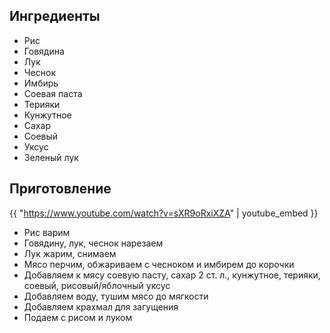 ## Ингредиенты

- Рис
- Говядина
- Лук
- Чеснок
- Имбирь
- Соевая паста
- Терияки
- Кунжутное
- Сахар
- Соевый
- Уксус
- Зеленый лук

## Приготовление

{{ "https://www.youtube.com/watch?v=sXR9oRxiXZA" | youtube_embed }}

- Рис варим
- Говядину, лук, чеснок нарезаем
- Лук жарим, снимаем
- Мясо перчим, обжариваем с чесноком и имбирем до корочки
- Добавляем к мясу cоевую пасту, сахар 2 ст. л., кунжутное, терияки, соевый, рисовый/яблочный уксус
- Добавляем воду, тушим мясо до мягкости
- Добавляем крахмал для загущения
- Подаем с рисом и луком